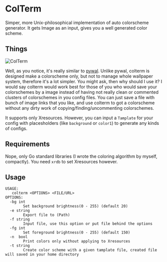 # ColTerm
Simper, more Unix-philosophical implementation of auto colorscheme generator. It gets Image as an input, gives you a well generated color scheme.

## Things
![ColTerm](https://github.com/SeungheonOh/ColTerm/blob/master/img/colterm.jpg)

Well, as you notice, it's really similar to [pywal](https://github.com/dylanaraps/pywal). Unlike pywal, colterm is designed make a colorscheme only,
but not to manage whole wallpaper system, therefore it's a lot simpler. You might ask, then why should I use it? I would say colterm would work best for those of you 
who would save your colorschemes by a image instead of having not really clean or commented clusters of colorschemes in you config files. You can just
save a file with bunch of image links that you like, and use colterm to got a colorscheme without any dirty work of copying/finding/uncommenting
colorschemes.

It supports only Xresources. However, you can input a ```Tamplate``` for your config with placesholders (like ```background``` or ```color1```) to generate any kinds of configs.

## Requirements
Nope, only Go standard libraries (I wrote the coloring algorithm by myself, compactly). You need ```xrdb``` to set Xresources however.

## Usage
```
USAGE:
   colterm <OPTIONS> <FILE/URL>
OPTIONS:
  -bg int
        Set background brightness(0 - 255) (default 20)
  -e string
        Export file to (Path)
  -f string
        Input file, use this option or put file behind the options
  -fg int
        Set foreground brightness(0 - 255) (default 150)
  -n  bool
        Print colors only without applying to Xresources
  -t string
        Create color scheme with a given tamplate file, created file will saved in your home directory
```
